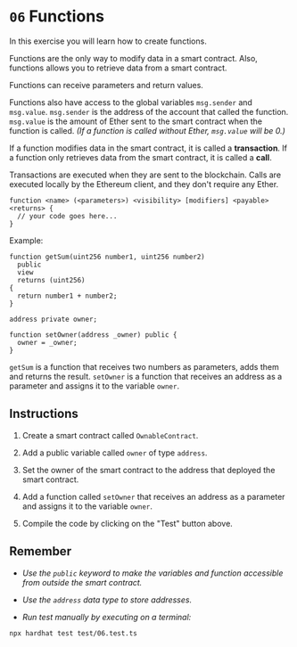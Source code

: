 # `06` Functions

In this exercise you will learn how to create functions.

Functions are the only way to modify data in a smart contract. Also, functions allows you to retrieve data from a smart contract.

Functions can receive parameters and return values.

Functions also have access to the global variables `msg.sender` and `msg.value`. `msg.sender` is the address of the account that called the function. `msg.value` is the amount of Ether sent to the smart contract when the function is called. _(If a function is called without Ether, `msg.value` will be 0.)_

If a function modifies data in the smart contract, it is called a **transaction**. If a function only retrieves data from the smart contract, it is called a **call**.

Transactions are executed when they are sent to the blockchain. Calls are executed locally by the Ethereum client, and they don't require any Ether.

```solidity
function <name> (<parameters>) <visibility> [modifiers] <payable> <returns> {
  // your code goes here...
}
```

Example:

```solidity
function getSum(uint256 number1, uint256 number2)
  public
  view
  returns (uint256)
{
  return number1 + number2;
}

```

```solidity
address private owner;

function setOwner(address _owner) public {
  owner = _owner;
}
```

`getSum` is a function that receives two numbers as parameters, adds them and returns the result. `setOwner` is a function that receives an address as a parameter and assigns it to the variable `owner`.

## Instructions

1. Create a smart contract called `OwnableContract`.

2. Add a public variable called `owner` of type `address`.

3. Set the owner of the smart contract to the address that deployed the smart contract.

4. Add a function called `setOwner` that receives an address as a parameter and assigns it to the variable `owner`.

5. Compile the code by clicking on the "Test" button above.

## Remember

- _Use the `public` keyword to make the variables and function accessible from outside the smart contract._

- _Use the `address` data type to store addresses._

- _Run test manually by executing on a terminal:_

```shell
npx hardhat test test/06.test.ts
```
